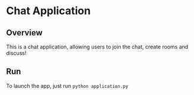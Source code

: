 # Chat Application

## Overview

This is a chat application, allowing users to join the chat, create rooms and discuss!

## Run

To launch the app, just run ```python application.py```

